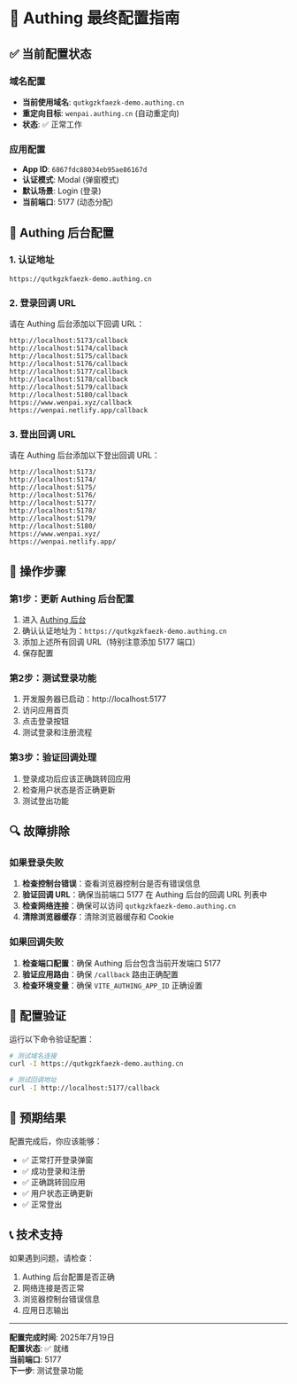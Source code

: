 # 🎯 Authing 最终配置指南

## ✅ 当前配置状态

### 域名配置
- **当前使用域名**: `qutkgzkfaezk-demo.authing.cn`
- **重定向目标**: `wenpai.authing.cn` (自动重定向)
- **状态**: ✅ 正常工作

### 应用配置
- **App ID**: `6867fdc88034eb95ae86167d`
- **认证模式**: Modal (弹窗模式)
- **默认场景**: Login (登录)
- **当前端口**: 5177 (动态分配)

## 🔧 Authing 后台配置

### 1. 认证地址
```
https://qutkgzkfaezk-demo.authing.cn
```

### 2. 登录回调 URL
请在 Authing 后台添加以下回调 URL：

```
http://localhost:5173/callback
http://localhost:5174/callback
http://localhost:5175/callback
http://localhost:5176/callback
http://localhost:5177/callback
http://localhost:5178/callback
http://localhost:5179/callback
http://localhost:5180/callback
https://www.wenpai.xyz/callback
https://wenpai.netlify.app/callback
```

### 3. 登出回调 URL
请在 Authing 后台添加以下登出回调 URL：

```
http://localhost:5173/
http://localhost:5174/
http://localhost:5175/
http://localhost:5176/
http://localhost:5177/
http://localhost:5178/
http://localhost:5179/
http://localhost:5180/
https://www.wenpai.xyz/
https://wenpai.netlify.app/
```

## 🚀 操作步骤

### 第1步：更新 Authing 后台配置
1. 进入 [Authing 后台](https://console.authing.cn/console/6867fdc7b4558b8b92d8ea6d/application/self-built-apps/detail/6867fdc88034eb95ae86167d?app_detail_active_tab=quick_start)
2. 确认认证地址为：`https://qutkgzkfaezk-demo.authing.cn`
3. 添加上述所有回调 URL（特别注意添加 5177 端口）
4. 保存配置

### 第2步：测试登录功能
1. 开发服务器已启动：http://localhost:5177
2. 访问应用首页
3. 点击登录按钮
4. 测试登录和注册流程

### 第3步：验证回调处理
1. 登录成功后应该正确跳转回应用
2. 检查用户状态是否正确更新
3. 测试登出功能

## 🔍 故障排除

### 如果登录失败
1. **检查控制台错误**：查看浏览器控制台是否有错误信息
2. **验证回调 URL**：确保当前端口 5177 在 Authing 后台的回调 URL 列表中
3. **检查网络连接**：确保可以访问 `qutkgzkfaezk-demo.authing.cn`
4. **清除浏览器缓存**：清除浏览器缓存和 Cookie

### 如果回调失败
1. **检查端口配置**：确保 Authing 后台包含当前开发端口 5177
2. **验证应用路由**：确保 `/callback` 路由正确配置
3. **检查环境变量**：确保 `VITE_AUTHING_APP_ID` 正确设置

## 📝 配置验证

运行以下命令验证配置：

```bash
# 测试域名连接
curl -I https://qutkgzkfaezk-demo.authing.cn

# 测试回调地址
curl -I http://localhost:5177/callback
```

## 🎉 预期结果

配置完成后，你应该能够：
- ✅ 正常打开登录弹窗
- ✅ 成功登录和注册
- ✅ 正确跳转回应用
- ✅ 用户状态正确更新
- ✅ 正常登出

## 📞 技术支持

如果遇到问题，请检查：
1. Authing 后台配置是否正确
2. 网络连接是否正常
3. 浏览器控制台错误信息
4. 应用日志输出

---

**配置完成时间**: 2025年7月19日  
**配置状态**: ✅ 就绪  
**当前端口**: 5177  
**下一步**: 测试登录功能 